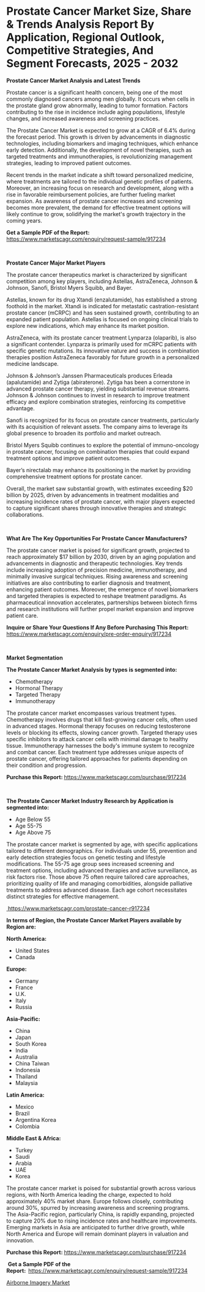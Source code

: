 <p><h1>Prostate Cancer Market Size, Share & Trends Analysis Report By Application, Regional Outlook, Competitive Strategies, And Segment Forecasts, 2025 - 2032</h1></p><p><strong>Prostate Cancer Market Analysis and Latest Trends</strong></p>
<p><p>Prostate cancer is a significant health concern, being one of the most commonly diagnosed cancers among men globally. It occurs when cells in the prostate gland grow abnormally, leading to tumor formation. Factors contributing to the rise in incidence include aging populations, lifestyle changes, and increased awareness and screening practices. </p><p>The Prostate Cancer Market is expected to grow at a CAGR of 6.4% during the forecast period. This growth is driven by advancements in diagnostic technologies, including biomarkers and imaging techniques, which enhance early detection. Additionally, the development of novel therapies, such as targeted treatments and immunotherapies, is revolutionizing management strategies, leading to improved patient outcomes.</p><p>Recent trends in the market indicate a shift toward personalized medicine, where treatments are tailored to the individual genetic profiles of patients. Moreover, an increasing focus on research and development, along with a rise in favorable reimbursement policies, are further fueling market expansion. As awareness of prostate cancer increases and screening becomes more prevalent, the demand for effective treatment options will likely continue to grow, solidifying the market's growth trajectory in the coming years.</p></p>
<p><strong>Get a Sample PDF of the Report:&nbsp;</strong> <a href="https://www.marketscagr.com/enquiry/request-sample/917234?utm_campaign=3177&utm_medium=2&utm_source=Github&utm_content=ia&utm_term=07032025&utm_id=prostate-cancer">https://www.marketscagr.com/enquiry/request-sample/917234</a></p>
<p>&nbsp;</p>
<p><strong>Prostate Cancer Major Market Players</strong></p>
<p><p>The prostate cancer therapeutics market is characterized by significant competition among key players, including Astellas, AstraZeneca, Johnson & Johnson, Sanofi, Bristol Myers Squibb, and Bayer. </p><p>Astellas, known for its drug Xtandi (enzalutamide), has established a strong foothold in the market. Xtandi is indicated for metastatic castration-resistant prostate cancer (mCRPC) and has seen sustained growth, contributing to an expanded patient population. Astellas is focused on ongoing clinical trials to explore new indications, which may enhance its market position.</p><p>AstraZeneca, with its prostate cancer treatment Lynparza (olaparib), is also a significant contender. Lynparza is primarily used for mCRPC patients with specific genetic mutations. Its innovative nature and success in combination therapies position AstraZeneca favorably for future growth in a personalized medicine landscape.</p><p>Johnson & Johnson’s Janssen Pharmaceuticals produces Erleada (apalutamide) and Zytiga (abiraterone). Zytiga has been a cornerstone in advanced prostate cancer therapy, yielding substantial revenue streams. Johnson & Johnson continues to invest in research to improve treatment efficacy and explore combination strategies, reinforcing its competitive advantage.</p><p>Sanofi is recognized for its focus on prostate cancer treatments, particularly with its acquisition of relevant assets. The company aims to leverage its global presence to broaden its portfolio and market outreach.</p><p>Bristol Myers Squibb continues to explore the potential of immuno-oncology in prostate cancer, focusing on combination therapies that could expand treatment options and improve patient outcomes. </p><p>Bayer’s nirectalab may enhance its positioning in the market by providing comprehensive treatment options for prostate cancer.</p><p>Overall, the market saw substantial growth, with estimates exceeding $20 billion by 2025, driven by advancements in treatment modalities and increasing incidence rates of prostate cancer, with major players expected to capture significant shares through innovative therapies and strategic collaborations.</p></p>
<p>&nbsp;</p>
<p><strong>What Are The Key Opportunities For Prostate Cancer Manufacturers?</strong></p>
<p><p>The prostate cancer market is poised for significant growth, projected to reach approximately $17 billion by 2030, driven by an aging population and advancements in diagnostic and therapeutic technologies. Key trends include increasing adoption of precision medicine, immunotherapy, and minimally invasive surgical techniques. Rising awareness and screening initiatives are also contributing to earlier diagnosis and treatment, enhancing patient outcomes. Moreover, the emergence of novel biomarkers and targeted therapies is expected to reshape treatment paradigms. As pharmaceutical innovation accelerates, partnerships between biotech firms and research institutions will further propel market expansion and improve patient care.</p></p>
<p><strong>Inquire or Share Your Questions If Any Before Purchasing This Report:</strong> <a href="https://www.marketscagr.com/enquiry/pre-order-enquiry/917234?utm_campaign=3177&utm_medium=2&utm_source=Github&utm_content=ia&utm_term=07032025&utm_id=prostate-cancer">https://www.marketscagr.com/enquiry/pre-order-enquiry/917234</a></p>
<p>&nbsp;</p>
<p><strong>Market Segmentation</strong></p>
<p><strong>The Prostate Cancer Market Analysis by types is segmented into:</strong></p>
<p><ul><li>Chemotherapy</li><li>Hormonal Therapy</li><li>Targeted Therapy</li><li>Immunotherapy</li></ul></p>
<p><p>The prostate cancer market encompasses various treatment types. Chemotherapy involves drugs that kill fast-growing cancer cells, often used in advanced stages. Hormonal therapy focuses on reducing testosterone levels or blocking its effects, slowing cancer growth. Targeted therapy uses specific inhibitors to attack cancer cells with minimal damage to healthy tissue. Immunotherapy harnesses the body's immune system to recognize and combat cancer. Each treatment type addresses unique aspects of prostate cancer, offering tailored approaches for patients depending on their condition and progression.</p></p>
<p><strong>Purchase this Report:&nbsp;</strong><a href="https://www.marketscagr.com/purchase/917234?utm_campaign=3177&utm_medium=2&utm_source=Github&utm_content=ia&utm_term=07032025&utm_id=prostate-cancer">https://www.marketscagr.com/purchase/917234</a></p>
<p>&nbsp;</p>
<p><strong>The Prostate Cancer Market Industry Research by Application is segmented into:</strong></p>
<p><ul><li>Age Below 55</li><li>Age 55-75</li><li>Age Above 75</li></ul></p>
<p><p>The prostate cancer market is segmented by age, with specific applications tailored to different demographics. For individuals under 55, prevention and early detection strategies focus on genetic testing and lifestyle modifications. The 55-75 age group sees increased screening and treatment options, including advanced therapies and active surveillance, as risk factors rise. Those above 75 often require tailored care approaches, prioritizing quality of life and managing comorbidities, alongside palliative treatments to address advanced disease. Each age cohort necessitates distinct strategies for effective management.</p></p>
<p><a href="https://www.marketscagr.com/prostate-cancer-r917234?utm_campaign=3177&utm_medium=2&utm_source=Github&utm_content=ia&utm_term=07032025&utm_id=prostate-cancer">&nbsp;https://www.marketscagr.com/prostate-cancer-r917234</a></p>
<p><strong>In terms of Region, the Prostate Cancer Market Players available by Region are:</strong></p>
<p>
    <p> <strong> North America: </strong>
        <ul>
            <li>United States</li>
            <li>Canada</li>
        </ul>
        </p> 
    <p> <strong> Europe: </strong>
        <ul>
            <li>Germany</li>
            <li>France</li>
            <li>U.K.</li>
            <li>Italy</li>
            <li>Russia</li>
        </ul>
        </p> 
    <p> <strong> Asia-Pacific: </strong>
        <ul>
            <li>China</li>
            <li>Japan</li>
            <li>South Korea</li>
            <li>India</li>
            <li>Australia</li>
            <li>China Taiwan</li>
            <li>Indonesia</li>
            <li>Thailand</li>
            <li>Malaysia</li>
        </ul>
        </p> 
    <p> <strong> Latin America: </strong>
        <ul>
            <li>Mexico</li>
            <li>Brazil</li>
            <li>Argentina Korea</li>
            <li>Colombia</li>
        </ul>
        </p> 
    <p> <strong> Middle East & Africa: </strong>
        <ul>
            <li>Turkey</li>
            <li>Saudi</li>
            <li>Arabia</li>
            <li>UAE</li>
            <li>Korea</li>
        </ul>
    </p>
    </p>
<p><p>The prostate cancer market is poised for substantial growth across various regions, with North America leading the charge, expected to hold approximately 40% market share. Europe follows closely, contributing around 30%, spurred by increasing awareness and screening programs. The Asia-Pacific region, particularly China, is rapidly expanding, projected to capture 20% due to rising incidence rates and healthcare improvements. Emerging markets in Asia are anticipated to further drive growth, while North America and Europe will remain dominant players in valuation and innovation.</p></p>
<p><strong>Purchase this Report: </strong><a href="https://www.marketscagr.com/purchase/917234?utm_campaign=3177&utm_medium=2&utm_source=Github&utm_content=ia&utm_term=07032025&utm_id=prostate-cancer">https://www.marketscagr.com/purchase/917234</a></p>
<p>&nbsp;<strong>Get a Sample PDF of the Report:&nbsp;&nbsp;</strong><a href="https://www.marketscagr.com/enquiry/request-sample/917234?utm_campaign=3177&utm_medium=2&utm_source=Github&utm_content=ia&utm_term=07032025&utm_id=prostate-cancer">https://www.marketscagr.com/enquiry/request-sample/917234</a></p>
<p><strong></strong></p>
<p><p><a href="https://github.com/baderloebeli/Market-Research-Report-List-1/blob/main/airborne-imagery-market.md?utm_campaign=3177&utm_medium=2&utm_source=Github&utm_content=ia&utm_term=07032025&utm_id=prostate-cancer">Airborne Imagery Market</a></p></p>